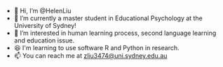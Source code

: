 - 👋 Hi, I’m @HelenLiu
- 👀 I’m currently a master student in Educational Psychology at the University of Sydney!
- 🌱 I’m interested in human learning process, second language learning and education issue. 
- 😆 I'm learning to use software R and Python in research. 
- 📫 You can reach me at zliu3474@uni.sydney.edu.au 

<!---
HelenLiu0609/HelenLiu0609 is a ✨ special ✨ repository because its `README.md` (this file) appears on your GitHub profile.
You can click the Preview link to take a look at your changes.
--->

